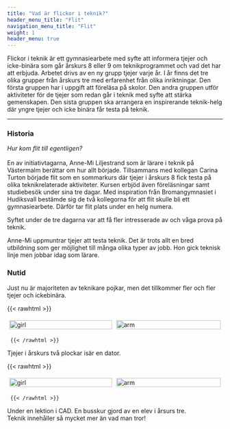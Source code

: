 ```yaml
---
title: "Vad är flickor i teknik?"
header_menu_title: "Flit"
navigation_menu_title: "Flit"
weight: 1
header_menu: true
---
```

Flickor i teknik är ett gymnasiearbete med syfte att informera tjejer och icke-binära som går årskurs 8 eller 9 om teknikprogrammet och vad det har att erbjuda. Arbetet drivs av en ny grupp tjejer varje år. I år finns det tre olika grupper från årskurs tre med erfarenhet från olika inriktningar. Den första gruppen har i uppgift att föreläsa på skolor. Den andra gruppen utför aktiviteter för de tjejer som redan går i teknik med syfte att stärka gemenskapen. Den sista gruppen ska arrangera en inspirerande teknik-helg där yngre tjejer och icke binära får testa på teknik.
<br>


 <!-- ###### *[De olika flitgrupperna](services)* -->
---

### Historia

*Hur kom flit till egentligen?*
 <br>
 <br>
 En av initiativtagarna, Anne-Mi Liljestrand som är lärare i teknik på Västermalm berättar om hur allt började. Tillsammans med kollegan Carina Turton började flit som en sommarkurs där tjejer i årskurs 8 fick testa på olika teknikrelaterade aktiviteter. Kursen erbjöd även föreläsningar samt studiebesök under sina tre dagar. Med inspiration från Bromangymnasiet i Hudiksvall bestämde sig de två kollegorna för att flit skulle bli ett gymnasiearbete. Därför tar flit plats under en helg numera.

Syftet under de tre dagarna var att få fler intresserade av och våga prova på teknik.

Anne-Mi uppmuntrar tjejer att testa teknik. Det är trots allt en bred utbildning som ger möjlighet till många olika typer av jobb. Hon gick teknisk linje men jobbar idag som lärare.


### Nutid

Just nu är majoriteten av teknikare pojkar, men det tillkommer fler och fler tjejer och ickebinära. 

<!--![](images/girlarm2.PNG)

![](images/girlsen.jpg)-->


{{< rawhtml >}}


<style>
    .row {
  display: flex;
}

/* Create three equal columns that sits next to each other */
.column {
  flex: 50%;
  padding: 5px;
}
    </style>




<div class="row">
  <div class="column">
    <img src="images/girlsen.jpg" alt="girl" style="width:100%">
  </div>
  <div class="column">
    <img src="images/girlarm2.PNG" alt="arm" style="width:100%">
  </div>
  </div>
  
     {{< /rawhtml >}}
    

Tjejer i årskurs två plockar isär en dator.

{{< rawhtml >}}


<style>
    .row {
  display: flex;
}

/* Create three equal columns that sits next to each other */
.column {
  flex: 50%;
  padding: 5px;
}
    </style>




<div class="row">
  <div class="column">
    <img src="images/cadbra.jpg" alt="girl" style="width:100%">
  </div>
  <div class="column">
    <img src="images/busshp.jpg" alt="arm" style="width:100%">
  </div>
  </div>
  
     {{< /rawhtml >}}

  Under en lektion i CAD. En busskur gjord av en elev i årsurs tre. 
<br>
  Teknik innehåller så mycket mer än vad man tror! 